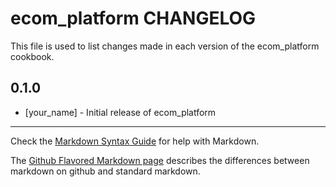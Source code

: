 ecom_platform CHANGELOG
=======================

This file is used to list changes made in each version of the ecom_platform cookbook.

0.1.0
-----
- [your_name] - Initial release of ecom_platform

- - -
Check the [Markdown Syntax Guide](http://daringfireball.net/projects/markdown/syntax) for help with Markdown.

The [Github Flavored Markdown page](http://github.github.com/github-flavored-markdown/) describes the differences between markdown on github and standard markdown.
